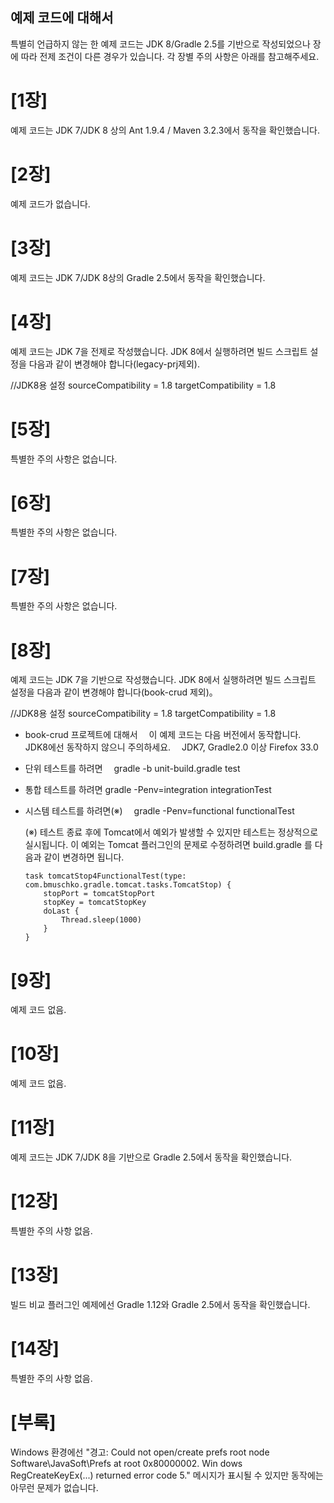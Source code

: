 ## 예제 코드에 대해서

특별히 언급하지 않는 한 예제 코드는 JDK 8/Gradle 2.5를 기반으로 작성되었으나
장에 따라 전제 조건이 다른 경우가 있습니다.
각 장별 주의 사항은 아래를 참고해주세요.

# [1장]
예제 코드는 JDK 7/JDK 8 상의 Ant 1.9.4 / Maven 3.2.3에서 동작을 확인했습니다.


# [2장]
예제 코드가 없습니다.


# [3장]
예제 코드는 JDK 7/JDK 8상의 Gradle 2.5에서 동작을 확인했습니다.


# [4장]
예제 코드는 JDK 7을 전제로 작성했습니다.
JDK 8에서 실행하려면 빌드 스크립트 설정을 다음과 같이 변경해야 합니다(legacy-prj제외).

  //JDK8용 설정
  sourceCompatibility = 1.8
  targetCompatibility = 1.8


# [5장]
특별한 주의 사항은 없습니다.


# [6장]
특별한 주의 사항은 없습니다.


# [7장]
특별한 주의 사항은 없습니다.

# [8장]
예제 코드는 JDK 7을 기반으로 작성했습니다.
JDK 8에서 실행하려면 빌드 스크립트 설정을 다음과 같이 변경해야 합니다(book-crud 제외)。

  //JDK8용 설정
  sourceCompatibility = 1.8
  targetCompatibility = 1.8

* book-crud 프로젝트에 대해서
　이 예제 코드는 다음 버전에서 동작합니다. JDK8에선 동작하지 않으니 주의하세요.
　JDK7, Gradle2.0 이상
  Firefox 33.0

* 단위 테스트를 하려면
　gradle -b unit-build.gradle test

* 통합 테스트를 하려면
  gradle -Penv=integration integrationTest

* 시스템 테스트를 하려면(※)
　gradle -Penv=functional functionalTest

    (※) 테스트 종료 후에 Tomcat에서 예외가 발생할 수 있지만 테스트는 정상적으로 실시됩니다.
         이 예외는 Tomcat 플러그인의 문제로 수정하려면 build.gradle 를 다음과 같이 변경하면 됩니다.

      task tomcatStop4FunctionalTest(type: com.bmuschko.gradle.tomcat.tasks.TomcatStop) {
          stopPort = tomcatStopPort
          stopKey = tomcatStopKey
          doLast {
              Thread.sleep(1000)
          }
      }

# [9장]
예제 코드 없음.


# [10장]
예제 코드 없음.


# [11장]
예제 코드는 JDK 7/JDK 8을 기반으로 Gradle 2.5에서 동작을 확인했습니다.


# [12장]
특별한 주의 사항 없음.


# [13장]
빌드 비교 플러그인 예제에선 Gradle 1.12와 Gradle 2.5에서 동작을 확인했습니다.


# [14장]
특별한 주의 사항 없음.


# [부록]
Windows 환경에선
 "경고: Could not open/create prefs root node Software\JavaSoft\Prefs at root 0x80000002. Win dows RegCreateKeyEx(...) returned error code 5."
메시지가 표시될 수 있지만 동작에는 아무런 문제가 없습니다.


